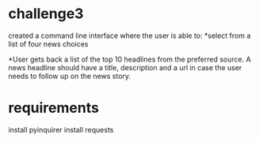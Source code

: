 # challenge3
created a command line interface where the user is able to:
*select from a list of four news choices

*User gets back a list of the top 10 headlines from the preferred source. A news headline should have a title, description and a url in case the user needs to follow up on the news story.

# requirements
install pyinquirer
install requests


